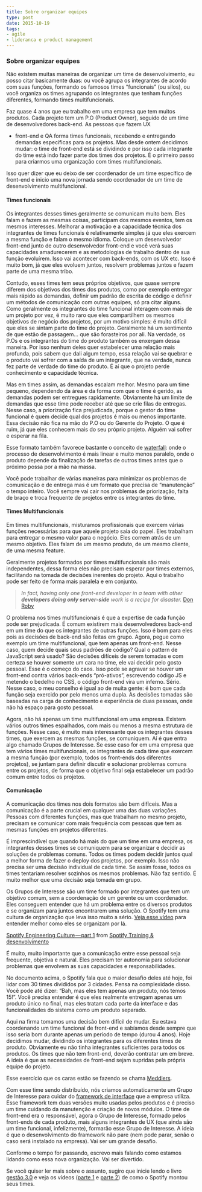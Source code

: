 ```yaml
---
title: Sobre organizar equipes
type: post
date: 2015-10-19
tags:
- agile
- lideranca e product management
---
```


### Sobre organizar equipes

Não existem muitas maneiras de organizar um time de desenvolvimento, eu posso citar basicamente duas: ou você agrupa os integrantes de acordo com suas funções, formando os famosos times “funcionais” (ou silos), ou você organiza os times agrupando os integrantes que tenham funções diferentes, formando times multifuncionais.

Faz quase 4 anos que eu trabalho em uma empresa que tem muitos produtos. Cada projeto tem um P.O (Product Owner), seguido de um time de desenvolvedores back-end. As pessoas que fazem UX
- front-end e QA forma times funcionais, recebendo e entregando demandas específicas para os projetos. Mas desde ontem decidimos mudar: o time de front-end está se dividindo e por isso cada integrante do time está indo fazer parte dos times dos projetos. É o primeiro passo para criarmos uma organização com times multifuncionais.

Isso quer dizer que eu deixo de ser coordenador de um time específico de front-end e inicio uma nova jornada sendo coordenador de um time de desenvolvimento multifuncional.

#### Times funcionais

Os integrantes desses times geralmente se comunicam muito bem. Eles falam e fazem as mesmas coisas, participam dos mesmos eventos, tem os mesmos interesses. Melhorar a motivação e a capacidade técnica dos integrantes de times funcionais é relativamente simples já que eles exercem a mesma função e falam o mesmo idioma. Coloque um desenvolvedor front-end junto de outro desenvolvedor front-end e você verá suas capacidades amadurecerem e as metodologias de trabalho dentro de sua função evoluírem. Isso vai acontecer com back-ends, com os UX etc. Isso é muito bom, já que eles evoluem juntos, resolvem problemas juntos e fazem parte de uma mesma tribo.

Contudo, esses times tem seus próprios objetivos, que quase sempre diferem dos objetivos dos times dos produtos, como por exemplo entregar mais rápido as demandas, definir um padrão de escrita de código e definir um métodos de comunicação com outras equipes, só pra citar alguns. Como geralmente os integrantes do time funcional interagem com mais de um projeto por vez, é muito raro que eles compartilhem os mesmos objetivos de negócio dos projetos, por um motivo simples: é muito difícil que eles se sintam parte do time do projeto. Geralmente há um sentimento de que estão de passagem… que são forasteiros por ali. Na verdade, os P.Os e os integrantes do time do produto também os enxergam dessa maneira. Por isso nenhum deles quer estabelecer uma relação mais profunda, pois sabem que dali algum tempo, essa relação vai se quebrar e o produto vai sofrer com a saída de um integrante, que na verdade, nunca fez parte de verdade do time do produto. É aí que o projeto perde conhecimento e capacidade técnica.

Mas em times assim, as demandas escalam melhor. Mesmo para um time pequeno, dependendo da área e da forma com que o time é gerido, as demandas podem ser entregues rapidamente. Obviamente há um limite de demandas que esse time pode receber até que se crie filas de entregas. Nesse caso, a priorização fica prejudicada, porque o gestor do time funcional é quem decide qual dos projetos é mais ou menos importante. Essa decisão não fica na mão do P.O ou do Gerente do Projeto. O que é ruim, já que eles conhecem mais do seu próprio projeto. Alguém vai sofrer e esperar na fila.

Esse formato também favorece bastante o conceito de [waterfall](https://en.wikipedia.org/wiki/Waterfall_model): onde o processo de desenvolvimento é mais linear e muito menos paralelo, onde o produto depende da finalização de tarefas de outros times antes que o próximo possa por a mão na massa.

Você pode trabalhar de várias maneiras para minimizar os problemas de comunicação e de entrega mas é um formato que precisa de “manutenção” o tempo inteiro. Você sempre vai cair nos problemas de priorização, falta de braço e troca frequente de projetos entre os integrantes do time.

#### Times Multifuncionais

Em times multifuncionais, misturamos profissionais que exercem várias funções necessárias para que aquele projeto saia do papel. Eles trabalham para entregar o mesmo valor para o negócio. Eles correm atrás de um mesmo objetivo. Eles falam de um mesmo produto, de um mesmo cliente, de uma mesma feature.

Geralmente projetos formados por times multifuncionais são mais independentes, dessa forma eles não precisam esperar por times externos, facilitando na tomada de decisões inerentes do projeto. Aqui o trabalho pode ser feito de forma mais paralela e em conjunto.

> _In fact, having only one front-end developer in a team with other_ **_developers doing only server-side_** _work is a recipe for disaster._ [Don Roby](http://bit.ly/18MX8cg)

O problema nos times multifuncionais é que a expertise de cada função pode ser prejudicada. É comum existirem mais desenvolvedores back-end em um time do que os integrantes de outras funções. Isso é bom para eles pois as decisões de back-end são feitas em grupo. Agora, pegue como exemplo um time multifuncional, que tem apenas um front-end. Nesse caso, quem decide quais seus padrões de código? Qual o pattern de JavaScript será usado? São decisões difíceis de serem tomadas e com certeza se houver somente um cara no time, ele vai decidir pelo gosto pessoal. Esse é o começo do caos. Isso pode se agravar se houver um front-end contra vários back-ends “pró-ativos”, escrevendo código JS e metendo o bedelho no CSS, o código front-end vira um inferno. Sério. Nesse caso, o meu conselho é igual ao de muita gente: é bom que cada função seja exercido por pelo menos uma dupla. As decisões tomadas são baseadas na carga de conhecimento e experiência de duas pessoas, onde não há espaço para gosto pessoal.

Agora, não há apenas um time multifuncional em uma empresa. Existem vários outros times espalhados, com mais ou menos a mesma estrutura de funções. Nesse caso, é muito mais interessante que os integrantes desses times, que exercem as mesmas funções, se comuniquem. Aí é que entra algo chamado Grupos de Interesse. Se esse caso for em uma empresa que tem vários times multifuncionais, os integrantes de cada time que exercem a mesma função (por exemplo, todos os front-ends dos diferentes projetos), se juntam para definir discutir e solucionar problemas comuns entre os projetos, de forma que o objetivo final seja estabelecer um padrão comum entre todos os projetos.

#### Comunicação

A comunicação dos times nos dois formatos são bem difíceis. Mas a comunicação é a parte crucial em qualquer uma das duas variações. Pessoas com diferentes funções, mas que trabalham no mesmo projeto, precisam se comunicar com mais frequência com pessoas que tem as mesmas funções em projetos diferentes.

É imprescindível que quando há mais do que um time em uma empresa, os integrantes desses times se comuniquem para se organizar e decidir as soluções de problemas comuns. Todos os times podem decidir juntos qual a melhor forma de fazer o deploy dos projetos, por exemplo. Isso não precisa ser uma decisão individual de cada time. Se assim fosse, todos os times tentariam resolver sozinhos os mesmos problemas. Não faz sentido. É muito melhor que uma decisão seja tomada em grupo.


Os Grupos de Interesse são um time formado por integrantes que tem um objetivo comum, sem a coordenação de um gerente ou um coordenador. Eles conseguem entender que há um problema entre os diversos produtos e se organizam para juntos encontrarem uma solução. O Spotify tem uma cultura de organização que leva isso muito a sério. [Veja esse vídeo](https://vimeo.com/85490944) para entender melhor como eles se organizam por lá.

[Spotify Engineering Culture — part 1](https://vimeo.com/85490944) from [Spotify Training & desenvolvimento](https://vimeo.com/user14023874)

É muito, muito importante que a comunicação entre esse pessoal seja frequente, objetiva e natural. Eles precisam ter autonomia para solucionar problemas que envolvem as suas capacidades e responsabilidades.

No documento acima, o Spotify fala que o maior desafio deles até hoje, foi lidar com 30 times divididos por 3 cidades. Pensa na complexidade disso. Você pode até dizer: “Bah, mas eles tem apenas um produto, nós temos 15!”. Você precisa entender é que eles realmente entregam apenas um produto único no final, mas eles tratam cada parte da interface e das funcionalidades do sistema como um produto separado.

Aqui na firma tomamos uma decisão bem difícil de mudar. Eu estava coordenando um time funcional de front-end e sabíamos desde sempre que isso seria bom durante apenas um período de tempo (durou 4 anos). Hoje decidimos mudar, dividindo os integrantes para os diferentes times de produto. Obviamente eu não tinha integrantes suficientes para todos os produtos. Os times que não tem front-end, deverão contratar um em breve. A ideia é que as necessidades de front-end sejam supridas pela própria equipe do projeto.

Esse exercício que os caras estão se fazendo se chama [Meddlers](http://noop.nl/2011/09/meddlers-free-exercise.html).

Com esse time sendo distribuído, nós criamos automaticamente um Grupo de Interesse para cuidar do [framework de interface](http://opensource.locaweb.com.br/locawebstyle/) que a empresa utiliza. Esse framework tem duas versões muito usadas pelos produtos e é preciso um time cuidando da manutenção e criação de novos módulos. O time de front-end era o responsável, agora o Grupo de Interesse, formado pelos front-ends de cada produto, mais alguns integrantes de UX (que ainda são um time funcional, infelizmente), formarão esse Grupo de Interesse. A ideia é que o desenvolvimento do framework não pare (nem pode parar, senão o caso será instalado na empresa). Vai ser um grande desafio.

Conforme o tempo for passando, escrevo mais falando como estamos lidando como essa nova organização. Vai ser divertido.

Se você quiser ler mais sobre o assunto, sugiro que inicie lendo o livro [gestão 3.0](https://gestão30.com/product/gestão30/) e veja os vídeos ([parte 1](https://vimeo.com/85490944) e [parte 2](http://vimeo.com/94950270)) de como o Spotify montou seus times.
